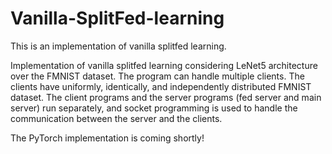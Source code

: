 # Vanilla-SplitFed-learning
This is an implementation of vanilla splitfed learning.

Implementation of vanilla splitfed learning considering LeNet5 architecture over the FMNIST dataset. The program can handle multiple clients. The clients have uniformly, identically, and independently distributed FMNIST dataset. The client programs and the server programs (fed server and main server) run separately, and socket programming is used to handle the communication between the server and the clients. 

The PyTorch implementation is coming shortly!
